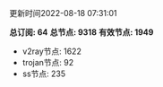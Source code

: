 更新时间2022-08-18 07:31:01

**总订阅: 64**
**总节点: 9318**
**有效节点: 1949**
- v2ray节点: 1622
- trojan节点: 92
- ss节点: 235
